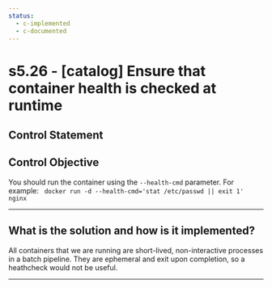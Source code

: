 ```yaml
---
status:
  - c-implemented
  - c-documented
---
```


# s5.26 - \[catalog\] Ensure that container health is checked at runtime

## Control Statement

## Control Objective

You should run the container using the `--health-cmd` parameter.    For example:  ```  docker run -d --health-cmd='stat /etc/passwd || exit 1' nginx  ```

______________________________________________________________________

## What is the solution and how is it implemented?

All containers that we are running are short-lived, non-interactive processes in
a batch pipeline. They are ephemeral and exit upon completion, so a heathcheck
would not be useful.

______________________________________________________________________
